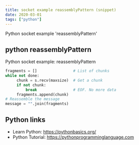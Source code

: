 ```yaml
---
title: socket example reassemblyPattern (snippet)
date: 2020-03-01
tags: ["python"]
---
```

Python socket example 'reassemblyPattern'


## python reassemblyPattern

Python socket example: reassemblyPattern

```python
fragments = []                # List of chunks
while not done:
     chunk = s.recv(maxsize)  # Get a chunk
     if not chunk:
         break                # EOF. No more data
     fragments.append(chunk)
# Reassemble the message
message = "".join(fragments)

```

## Python links

- Learn Python: https://pythonbasics.org/
- Python Tutorial: https://pythonprogramminglanguage.com

